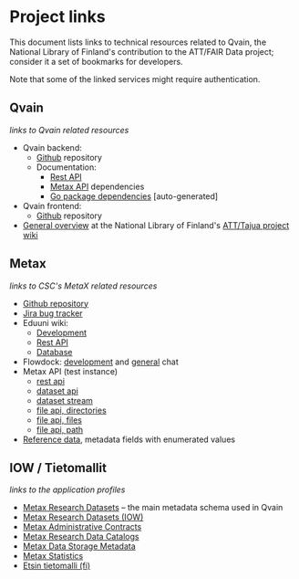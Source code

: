 # Project links

This document lists links to technical resources related to Qvain, the National Library of Finland's contribution to the ATT/FAIR Data project; consider it a set of bookmarks for developers.

Note that some of the linked services might require authentication.


## Qvain

_links to Qvain related resources_

- Qvain backend:
  - [Github](https://github.com/NatLibFi/qvain-api) repository
  - Documentation:
    - [Rest API](./api.md)
    - [Metax API](./metax_api.md) dependencies
    - [Go package dependencies](./go_dependencies.md) [auto-generated]
- Qvain frontend:
  - [Github](https://github.com/NatLibFi/qvain-js) repository
- [General overview](https://www.kiwi.fi/display/ATT/Technical+overview) at the National Library of Finland's [ATT/Tajua project wiki](https://www.kiwi.fi/pages/viewpage.action?pageId=53839580)


## Metax

_links to CSC's MetaX related resources_

- [Github repository](https://github.com/CSCfi/metax-api)
- [Jira bug tracker](https://jira.eduuni.fi/projects/CSCMETAX)
- Eduuni wiki:
  - [Development](https://wiki.eduuni.fi/display/CSCMETAX/Development)
  - [Rest API](https://wiki.eduuni.fi/display/CSCMETAX/REST)
  - [Database](https://wiki.eduuni.fi/display/CSCMETAX/Database+documentation)
- Flowdock: [development](https://www.flowdock.com/app/tiptop/metax-kehitys) and [general](https://www.flowdock.com/app/tiptop/metax) chat
- Metax API (test instance)
  - [rest api](https://metax-test.csc.fi/rest/)
  - [dataset api](https://metax-test.csc.fi/rest/datasets/)
  - [dataset stream](https://metax-test.csc.fi/rest/datasets/?no_pagination=true&owner_id=055ea531a6cac569425bed94459266ee&stream=true)
  - [file api, directories](https://metax-test.csc.fi/rest/directories/2)
  - [file api, files](https://metax-test.csc.fi/rest/files/)
  - [file api, path](https://metax-test.csc.fi/rest/directories/files?project=project_x&path=/project_x_FROZEN/Experiment_X&include_parent)
- [Reference data](https://wiki.eduuni.fi/display/CSCMETAX/Reference+Data), metadata fields with enumerated values


## IOW / Tietomallit

_links to the application profiles_

- [Metax Research Datasets](https://tietomallit.suomi.fi/model/mrd/) – the main metadata schema used in Qvain
- [Metax Research Datasets (IOW)](http://iow.csc.fi/model/mrd/CatalogRecord/)
- [Metax Administrative Contracts](http://iow.csc.fi/model/mad/)
- [Metax Research Data Catalogs](http://iow.csc.fi/model/mdc/Catalog/)
- [Metax Data Storage Metadata](http://iow.csc.fi/model/mfs/)
- [Metax Statistics](http://iow.csc.fi/model/mstat/)
- [Etsin tietomalli (fi)](http://iow.csc.fi/model/etsin/)

